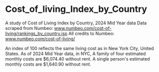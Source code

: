 # Cost_of_living_Index_by_Country
A study of Cost of Living Index by Country, 2024 Mid Year data
Data scraped from Numbeo: www.numbeo.com/cost-of-living/rankings_by_country.jsp
All credits to Numbeo: www.numbeo.com/cost-of-living/

An index of 100 reflects the same living cost as in New York City, United States.
As of 2024 Mid Year data, in NYC,
A family of four estimated monthly costs are $6,074.40 without rent.
A single person's estimated monthly costs are $1,640.90 without rent.
